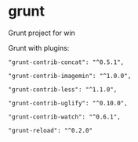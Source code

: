 # grunt

Grunt project for win

Grunt with plugins:

    "grunt-contrib-concat": "^0.5.1",
    
    "grunt-contrib-imagemin": "^1.0.0",
    
    "grunt-contrib-less": "^1.1.0",
    
    "grunt-contrib-uglify": "^0.10.0",
    
    "grunt-contrib-watch": "^0.6.1",
    
    "grunt-reload": "^0.2.0"
